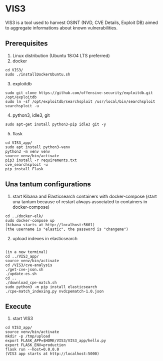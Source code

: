 # VIS3
VIS3 is a tool used to harvest OSINT (NVD, CVE Details, Exploit DB) aimed to aggregate informations about known vulnerabilities.

## Prerequisites
1) Linux distribution (Ubuntu 18:04 LTS preferred)
2) docker
```
cd VIS3/
sudo ./installDockerUbuntu.sh
```
3) exploitdb
```
sudo git clone https://github.com/offensive-security/exploitdb.git /opt/exploitdb	
sudo ln -sf /opt/exploitdb/searchsploit /usr/local/bin/searchsploit
searchsploit -u
```
4) python3, idle3, git
```
sudo apt-get install python3-pip idle3 git -y
```
5) flask
```
cd VIS3_app/
sudo apt install python3-venv
python3 -m venv venv
source venv/bin/activate
pip3 install -r requirements.txt
cve_searchsploit -u
pip install Flask
```


## Una tantum configurations
1) start Kibana and Elasticsearch containers with docker-compose (start una tantum because of restart always associated to containers in docker-compose)
```
cd ../docker-elk/
sudo docker-compose up
(kibana starts at http://localhost:5601)
(the username is "elastic", the password is "changeme")
```
2) upload indexes in elasticsearch
```

(in a new terminal)
cd ../VIS3_app/
source venv/bin/activate
cd /VIS3/cve-analysis
./get-cve-json.sh
./update-es.sh
cd ..
./download_cpe-match.sh
sudo python3 -m pip install elasticsearch
./cpe-match_indexing.py nvdcpematch-1.0.json
```

## Execute
1) start VIS3
```
cd VIS3_app/
source venv/bin/activate	
mkdir -p /tmp/upload
export FLASK_APP=$HOME/VIS3/VIS3_app/hello.py
export FLASK_ENV=production
flask run --host=0.0.0.0
(VIS3 app starts at http://localhost:5000)
```
